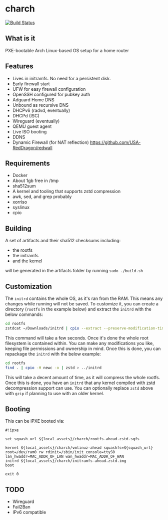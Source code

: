 # charch

[![Build Status](https://github.com/USA-RedDragon/charch/actions/workflows/release.yaml/badge.svg)](https://github.com/USA-RedDragon/charch/actions/workflows/release.yaml)

## What is it

PXE-bootable Arch Linux-based OS setup for a home router

## Features

- Lives in initramfs. No need for a persistent disk.
- Early firewall start
- UFW for easy firewall configuration
- OpenSSH configured for pubkey auth
- Adguard Home DNS
- Unbound as recursive DNS
- DHCPv6 (radvd, eventually)
- DHCPd (ISC)
- Wireguard (eventually)
- QEMU guest agent
- Live ISO booting
- DDNS
- Dynamic Firewall (for NAT reflection) <https://github.com/USA-RedDragon/redwall>

## Requirements

- Docker
- About 1gb free in /tmp
- sha512sum
- A kernel and tooling that supports zstd compression
- awk, sed, and grep probably
- xorriso
- syslinux
- cpio

## Building

A set of artifacts and their sha512 checksums including:

- the rootfs
- the initramfs
- and the kernel

will be generated in the artifacts folder by running `sudo ./build.sh`

## Customization

The `initrd` contains the whole OS, as it's ran from the RAM. This means any changes while running will not be saved. To customize it, you can create a directory (`rootfs` in the example below) and extract the `initrd` with the below commands:

```bash
cd rootfs
zstdcat ~/Downloads/initrd | cpio --extract --preserve-modification-time --make-directories
```

This command will take a few seconds. Once it's done the whole root filesystem is contained within. You can make any modifications you like, keeping file permissions and ownership in mind. Once this is done, you can repackage the `initrd` with the below example:

```bash
cd rootfs
find . | cpio -H newc -o | zstd > ../initrd
```

This will take a decent amount of time, as it will compress the whole rootfs. Once this is done, you have an `initrd` that any kernel compiled with zstd decompression support can use. You can optionally replace `zstd` above with `gzip` if planning to use with an older kernel.

## Booting

This can be iPXE booted via:

```ipxe
#!ipxe

set squash_url ${local_assets}/charch/rootfs-ahead.zstd.sqfs

kernel ${local_assets}/charch/vmlinuz-ahead squashfs=${squash_url} root=/dev/ram0 rw rdinit=/sbin/init console=ttyS0 lan_hwaddr=MAC_ADDR_OF_LAN wan_hwaddr=MAC_ADDR_OF_WAN
initrd ${local_assets}/charch/initramfs-ahead.zstd.img
boot

exit 0
```

## TODO

- Wireguard
- Fail2Ban
- IPv6 compatible
